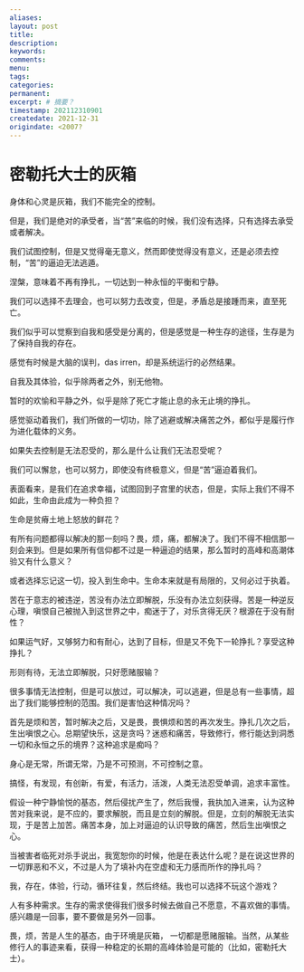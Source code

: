 ```yaml
---
aliases:
layout: post
title:
description:
keywords:
comments:
menu:
tags: 
categories:
permanent: 
excerpt: # 摘要？
timestamp: 202112310901
createdate: 2021-12-31
origindate: <2007?
---
```


# 密勒托大士的灰箱

身体和心灵是灰箱，我们不能完全的控制。

  

但是，我们是绝对的承受者，当“苦”来临的时候，我们没有选择，只有选择去承受或者解决。

  

我们试图控制，但是又觉得毫无意义，然而即使觉得没有意义，还是必须去控制，“苦”的逼迫无法逃遁。

  

涅槃，意味着不再有挣扎，一切达到一种永恒的平衡和宁静。

  

我们可以选择不去理会，也可以努力去改变，但是，矛盾总是接踵而来，直至死亡。

  

我们似乎可以觉察到自我和感受是分离的，但是感觉是一种生存的途径，生存是为了保持自我的存在。

  

感觉有时候是大脑的误判，das irren，却是系统运行的必然结果。

  

自我及其体验，似乎除两者之外，别无他物。

  

暂时的欢愉和平静之外，似乎是除了死亡才能止息的永无止境的挣扎。

  

感觉驱动着我们，我们所做的一切功，除了逃避或解决痛苦之外，都似乎是履行作为进化载体的义务。

  

如果失去控制是无法忍受的，那么是什么让我们无法忍受呢？

  

我们可以懈怠，也可以努力，即使没有终极意义，但是“苦”逼迫着我们。

  

表面看来，是我们在追求幸福，试图回到子宫里的状态，但是，实际上我们不得不如此，生命由此成为一种负担？

  

生命是贫瘠土地上怒放的鲜花？

  

有所有问题都得以解决的那一刻吗？畏，烦，痛，都解决了。我们不得不相信那一刻会来到。但是如果所有信仰都不过是一种逼迫的结果，那么暂时的高峰和高潮体验又有什么意义？

  

或者选择忘记这一切，投入到生命中。生命本来就是有局限的，又何必过于执着。

  

苦在于意志的被违逆，苦没有办法立即解脱，乐没有办法立刻获得。苦是一种逆反心理，嗔恨自己被抛入到这世界之中，痴迷于了，对乐贪得无厌？根源在于没有耐性？

  

如果运气好，又够努力和有耐心，达到了目标，但是又不免下一轮挣扎？享受这种挣扎？

  

形则有待，无法立即解脱，只好愿赌服输？

  

很多事情无法控制，但是可以放过，可以解决，可以逃避，但是总有一些事情，超出了我们能够控制的范围。我们是害怕这种情况吗？

  

首先是烦和苦，暂时解决之后，又是畏，畏惧烦和苦的再次发生。挣扎几次之后，生出嗔恨之心。总期望快乐，这是贪吗？迷惑和痛苦，导致修行，修行能达到洞悉一切和永恒之乐的境界？这种追求是痴吗？

  

身心是无常，所谓无常，乃是不可预测，不可控制之意。

  

搞怪，有发现，有创新，有爱，有活力，活泼，人类无法忍受单调，追求丰富性。

  

假设一种宁静愉悦的基态，然后侵扰产生了，然后我慢，我执加入进来，认为这种苦对我来说，是不应的，要求解脱，而且是立刻的解脱。但是，立刻的解脱无法实现，于是苦上加苦。痛苦本身，加上对逼迫的认识导致的痛苦，然后生出嗔恨之心。

  

当被害者临死对杀手说出，我宽恕你的时候，他是在表达什么呢？是在说这世界的一切罪恶和不义，不过是人为了填补内在空虚和无力感而所作的挣扎吗？

  

我，存在，体验，行动，循环往复，然后终结。我也可以选择不玩这个游戏？

  

人有多种需求。生存的需求使得我们很多时候去做自己不愿意，不喜欢做的事情。感兴趣是一回事，要不要做是另外一回事。

  

  

畏，烦，苦是人生的基态，由于环境是灰箱， 一切都是愿赌服输。当然，从某些修行人的事迹来看，获得一种稳定的长期的高峰体验是可能的（比如，密勒托大士）。
